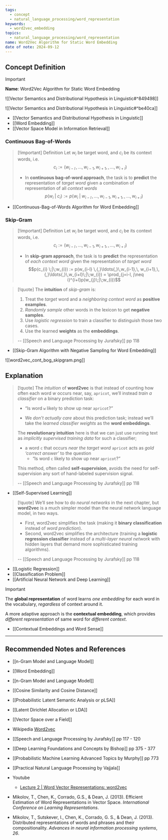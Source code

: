 ```yaml
---
tags:
  - concept
  - natural_language_processing/word_representation
keywords:
  - word2vec_embedding
topics:
  - natural_language_processing/word_representation
name: Word2Vec Algorithm for Static Word Embedding
date of note: 2024-09-12
---
```


## Concept Definition

>[!important]
>**Name**: Word2Vec Algorithm for Static Word Embedding

![[Vector Semantics and Distributional Hypothesis in Linguistic#^849498]]

![[Vector Semantics and Distributional Hypothesis in Linguistic#^be40ca]]

- [[Vector Semantics and Distributional Hypothesis in Linguistic]]
- [[Word Embedding]]
- [[Vector Space Model in Information Retrieval]]

### Continuous Bag-of-Words

>[!important] Definition
>Let $w_{i}$ be target word, and $c_{i}$ be its context words, i.e. $$c_{i} := (w_{i-l} \,{,}\ldots{,}\,w_{i-1},\, w_{i+1},\,{,}\ldots{,}\,w_{i+l})$$
>
>- In **continuous bag-of-word approach**, the task is to **predict** the representation of *target word*  given a combination of representation of all *context words* $$p(w_{i} \;|\;c_{i}) := p(w_{i}\;|\;w_{i-l} \,{,}\ldots{,}\,w_{i-1},\, w_{i+1},\,{,}\ldots{,}\,w_{i+l})$$

- [[Continuous-Bag-of-Words Algorithm for Word Embedding]]

### Skip-Gram

>[!important] Definition
>Let $w_{i}$ be target word, and $c_{i}$ be its context words, i.e. $$c_{i} := (w_{i-l} \,{,}\ldots{,}\,w_{i-1},\, w_{i+1},\,{,}\ldots{,}\,w_{i+l})$$
>
>- In **skip-gram approach**, the task is to **predict** the representation of *each context word*  given the representation of *target word* $$p(c_{i} \;|\;w_{i}) := p(w_{i-l} \,{,}\ldots{,}\,w_{i-1},\, w_{i+1},\,{,}\ldots{,}\,w_{i+l}\;|\;w_{i}) = \prod_{j=i-l, j\neq i}^{i+l}p(w_{j}\;|\;w_{i})$$

>[!quote]
>The **intuition** of *skip-gram* is:  
>1. Treat the *target* word and a *neighboring context word* as **positive examples**. 
>2. *Randomly sample* other words in the lexicon to get **negative samples**. 
>3. Use *logistic regression* to train a classifier to distinguish those two cases. 
>4. Use the learned **weights** as the **embeddings**.
>   
>-- [[Speech and Language Processing by Jurafsky]] pp 118   

- [[Skip-Gram Algorithm with Negative Sampling for Word Embedding]]

![[word2vec_cont_bog_skipgram.png]]

## Explanation

>[!quote]
>The *intuition* of **word2vec** is that instead of counting how often each word $w$ occurs near, say, `apricot`, we’ll instead *train a classifier* on a binary prediction task: 
>- “Is word `w` likely to show up near `apricot`?” 
>
>- We *don’t actually care* about this prediction task;  instead we’ll take the *learned classifier weights* as the **word embeddings**. 
>
>The **revolutionary intuition** here is that we can just use running text as *implicitly supervised training data* for such a classifier; 
>- a word `c` that occurs *near the target word* `apricot` acts as *gold ‘correct answer’* to the question 
>	- “Is word `c` likely to show up near `apricot`?” 
>
>This method, often called **self-supervision**, avoids the need for self-supervision any sort of hand-labeled supervision signal.
>
>-- [[Speech and Language Processing by Jurafsky]] pp 118

- [[Self-Supervised Learning]]

>[!quote]
>We’ll see how to do *neural networks* in the next chapter, but **word2vec** is a  much simpler model than the neural network language model, in two ways. 
>- First,  word2vec simplifies the task (making it **binary classification** instead of *word prediction*). 
>- Second, word2vec simplifies the architecture (training a **logistic regression  classifier** instead of a *multi-layer neural network* with hidden layers that demand  more sophisticated training algorithms).
>  
>-- [[Speech and Language Processing by Jurafsky]] pp 118  

- [[Logistic Regression]]
- [[Classification Problem]]
- [[Artificial Neural Network and Deep Learning]]


>[!important]
>The **global representation** of word learns *one embedding* for each word in the vocabulary, *regardless* of context around it.
>
>A more adaptive approach is the **contextual embedding**, which provides *different representation* of same word for *different context*.

- [[Contextual Embeddings and Word Sense]]



-----------
##  Recommended Notes and References


- [[n-Gram Model and Language Model]]
- [[Word Embedding]]
- [[n-Gram Model and Language Model]]
- [[Cosine Similarity and Cosine Distance]]


- [[Probabilistic Latent Semantic Analysis or pLSA]]
- [[Latent Dirichlet Allocation or LDA]]


- [[Vector Space over a Field]]

- Wikipedia [Word2vec](https://en.wikipedia.org/wiki/Word2vec)
- [[Speech and Language Processing by Jurafsky]] pp 117 - 120
- [[Deep Learning Foundations and Concepts by Bishop]] pp 375 - 377
- [[Probabilistic Machine Learning Advanced Topics by Murphy]] pp 773
- [[Practical Natural Language Processing by Vajjala]] 
- Youtube
	- [Lecture 2 | Word Vector Representations: word2vec](https://www.youtube.com/watch?v=ERibwqs9p38)

- Mikolov, T., Chen, K., Corrado, G.S., & Dean, J. (2013). Efficient Estimation of Word Representations in Vector Space. _International Conference on Learning Representations_.
- Mikolov, T., Sutskever, I., Chen, K., Corrado, G. S., & Dean, J. (2013). Distributed representations of words and phrases and their compositionality. _Advances in neural information processing systems_, _26_.